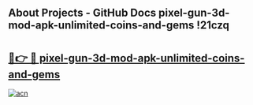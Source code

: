 ## About Projects - GitHub Docs pixel-gun-3d-mod-apk-unlimited-coins-and-gems !21czq

# <h2><a href="https://andorid.site?title=pixel-gun-3d-mod-apk-unlimited-coins-and-gems&ref=14PRO">🔗👉 🔴 pixel-gun-3d-mod-apk-unlimited-coins-and-gems</a></h2>

[![acn](https://github.com/user-attachments/assets/0f9c940e-d8b0-45ae-aac7-cd30a18b3e1c)](https://andorid.site?title=pixel-gun-3d-mod-apk-unlimited-coins-and-gems&ref=14PRO)

